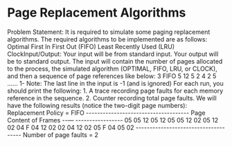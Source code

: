 # Page Replacement Algorithms
 Problem Statement: It is required to simulate some paging replacement algorithms. The required algorithms to be implemented are as follows: Optimal First In First Out (FIFO) Least Recently Used (LRU) ClockInput/Output: Your input will be from standard input. Your output will be to standard output. The input will contain the number of pages allocated to the process, the simulated algorithm (OPTIMAL, FIFO, LRU, or CLOCK), and then a sequence of page references like below: 3 FIFO 5 12 5 2 4 2 5 ...... 1- Note: The last line in the input is -1 (and is ignored) For each run, you should print the following: 1. A trace recording page faults for each memory reference in the sequence. 2. Counter recording total page faults. We will have the following results (notice the two-digit page numbers): Replacement Policy = FIFO ------------------------------------- Page Content of Frames --— ----------------- 05 05 12 05 12 05 05 12 02 05 12 02 04 F 04 12 02 02 04 12 02 05 F 04 05 02 ------------------------------------- Number of page faults = 2
